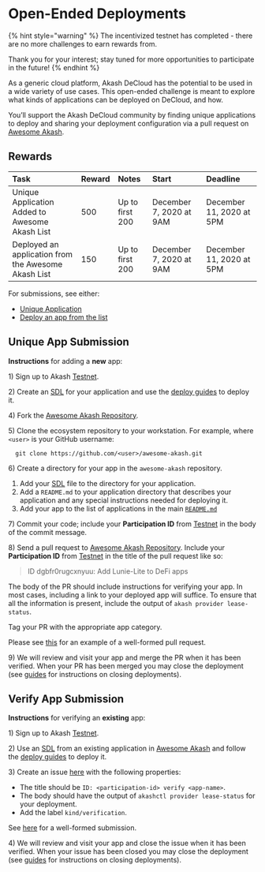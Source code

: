 # Open-Ended Deployments

{% hint style="warning" %}
The incentivized testnet has completed - there are no more challenges to earn rewards from.

Thank you for your interest; stay tuned for more opportunities to participate in the future!
{% endhint %}

As a generic cloud platform, Akash DeCloud has the potential to be used in a wide variety of use cases. This open-ended challenge is meant to explore what kinds of applications can be deployed on DeCloud, and how.

You’ll support the Akash DeCloud community by finding unique applications to deploy and sharing your deployment configuration via a pull request on [Awesome Akash](https://github.com/ovrclk/awesome-akash).

## Rewards

| Task | Reward | Notes | Start | Deadline |
| :--- | :--- | :--- | :--- | :--- |
| Unique Application Added to Awesome Akash List | 500 | Up to first 200 | December 7, 2020 at 9AM | December 11, 2020 at 5PM |
| Deployed an application from the Awesome Akash List | 150 | Up to first 200 | December 7, 2020 at 9AM | December 11, 2020 at 5PM |

For submissions, see either:

* [Unique Application](open-ended-deployments.md#unique-app-submission)
* [Deploy an app from the list](open-ended-deployments.md#verify-app-submission)

## Unique App Submission

**Instructions** for adding a **new** app:

1\) Sign up to Akash [Testnet](https://app.akash.network).

2\) Create an [SDL](../../documentation/sdl.md) for your application and use the [deploy guides](https://github.com/ovrclk/docs/tree/7d988371c4b3ebbb350ce65c58f6ca1615250e5a/guides/deploy.md) to deploy it.

4\) Fork the [Awesome Akash Repository](https://github.com/ovrclk/awesome-akash).

5\) Clone the ecosystem repository to your workstation. For example, where `<user>` is your GitHub username:

```text
  git clone https://github.com/<user>/awesome-akash.git
```

6\) Create a directory for your app in the `awesome-akash` repository.

1. Add your [SDL](../../documentation/sdl.md) file to the directory for your application.
2. Add a `README.md` to your application directory that describes your application and any special instructions needed for deploying it.
3. Add your app to the list of applications in the main [`README.md`](https://github.com/ovrclk/awesome-akash/blob/master/README.md)

7\) Commit your code; include your **Participation ID** from [Testnet](https://app.akash.network) in the body of the commit message.

8\) Send a pull request to [Awesome Akash Repository](https://github.com/ovrclk/awesome-akash). Include your **Participation ID** from [Testnet](https://app.akash.network) in the title of the pull request like so:

> ID dgbfr0rugcxnyuu: Add Lunie-Lite to DeFi apps

The body of the PR should include instructions for verifying your app. In most cases, including a link to your deployed app will suffice. To ensure that all the information is present, include the output of `akash provider lease-status`.

Tag your PR with the appropriate app category.

Please see [this](https://github.com/ovrclk/awesome-akash/pull/22) for an example of a well-formed pull request.

9\) We will review and visit your app and merge the PR when it has been verified. When your PR has been merged you may close the deployment \(see [guides](https://github.com/ovrclk/docs/tree/7d988371c4b3ebbb350ce65c58f6ca1615250e5a/guides/deploy.md) for instructions on closing deployments\).

## Verify App Submission

**Instructions** for verifying an **existing** app:

1\) Sign up to Akash [Testnet](https://app.akash.network).

2\) Use an [SDL](../../documentation/sdl.md) from an existing application in [Awesome Akash](https://github.com/ovrclk/awesome-akash) and follow the [deploy guides](https://github.com/ovrclk/docs/tree/7d988371c4b3ebbb350ce65c58f6ca1615250e5a/guides/deploy.md) to deploy it.

3\) Create an issue [here](https://github.com/ovrclk/awesome-akash/issues/new) with the following properties:

* The title should be `ID: <participation-id> verify <app-name>`.
* The body should have the output of  `akashctl provider lease-status` for your deployment.
* Add the label `kind/verification`.

See [here](https://github.com/ovrclk/awesome-akash/issues/24) for a well-formed submission.

4\) We will review and visit your app and close the issue when it has been verified. When your issue has been closed you may close the deployment \(see [guides](https://github.com/ovrclk/docs/tree/7d988371c4b3ebbb350ce65c58f6ca1615250e5a/guides/deploy.md) for instructions on closing deployments\).


